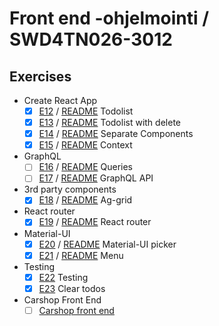 # Front end -ohjelmointi / SWD4TN026-3012

## Exercises

- Create React App
  - [x] [E12](/todo) / [README](/todo/README.md) Todolist
  - [x] [E13](/todo2) / [README](/todo2/README.md) Todolist with delete
  - [x] [E14](/todo3) / [README](/todo3/README.md) Separate Components
  - [x] [E15](/buttontheme) / [README](/buttontheme/README.md) Context
- GraphQL
  - [ ] [E16](/) / [README](/) Queries
  - [ ] [E17](/) / [README](/) GraphQL API
- 3rd party components
  - [x] [E18](/todo4) / [README](/todo4/README.md) Ag-grid
- React router
  - [x] [E19](/router) / [README](/router/README.md) React router
- Material-UI
  - [x] [E20](/todo5) / [README](/todo5/README.md) Material-UI picker
  - [x] [E21](/todo6) / [README](/todo6/README.md) Menu
- Testing
  - [x] [E22](/todoteststarter) Testing
  - [x] [E23](/todoteststarter) Clear todos
- Carshop Front End
  - [ ] [Carshop front end](/carshop) 
